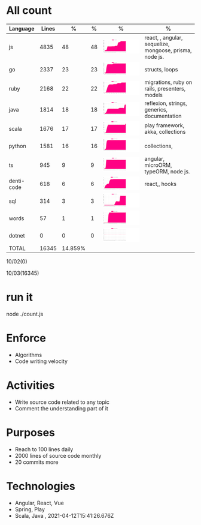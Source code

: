 # All count
|Language|Lines|%|%|%|%|
|----------|-------|--------|--------|--------|--------|
|js|4835|48|48|![js](https://raw.githubusercontent.com/kapit4n/l-10000-dev/master/js.png)|react, , angular, sequelize, mongoose, prisma, node js.|
|go|2337|23|23|![go](https://raw.githubusercontent.com/kapit4n/l-10000-dev/master/go.png)|structs, loops|
|ruby|2168|22|22|![ruby](https://raw.githubusercontent.com/kapit4n/l-10000-dev/master/ruby.png)|migrations, ruby on rails, presenters, models|
|java|1814|18|18|![java](https://raw.githubusercontent.com/kapit4n/l-10000-dev/master/java.png)|reflexion, strings, generics, documentation|
|scala|1676|17|17|![scala](https://raw.githubusercontent.com/kapit4n/l-10000-dev/master/scala.png)|play framework, akka, collections|
|python|1581|16|16|![python](https://raw.githubusercontent.com/kapit4n/l-10000-dev/master/python.png)|collections, |
|ts|945|9|9|![ts](https://raw.githubusercontent.com/kapit4n/l-10000-dev/master/ts.png)|angular, microORM, typeORM, node js.|
|denti-code|618|6|6|![denti-code](https://raw.githubusercontent.com/kapit4n/l-10000-dev/master/denti-code.png)|react,, hooks|
|sql|314|3|3|![sql](https://raw.githubusercontent.com/kapit4n/l-10000-dev/master/sql.png)||
|words|57|1|1|![words](https://raw.githubusercontent.com/kapit4n/l-10000-dev/master/words.png)||
|dotnet|0|0|0|![dotnet](https://raw.githubusercontent.com/kapit4n/l-10000-dev/master/dotnet.png)||
|TOTAL|16345|14.859%|
10/02(0)

10/03(16345)


# run it
node ./count.js
    
# Enforce
* Algorithms
* Code writing velocity

# Activities
* Write source code related to any topic
* Comment the understanding part of it
    
# Purposes
* Reach to 100 lines daily
* 2000 lines of source code monthly
* 20 commits more

# Technologies
* Angular, React, Vue
* Spring, Play
* Scala, Java
, 2021-04-12T15:41:26.676Z
